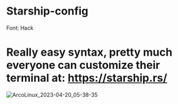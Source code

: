 # Starship-config
Font: Hack
# Really easy syntax, pretty much everyone can customize their terminal at: https://starship.rs/

![ArcoLinux_2023-04-20_05-38-35](https://user-images.githubusercontent.com/129660012/233244763-72dab4ae-bbe2-47af-9a3e-d7af9d799dba.png)
